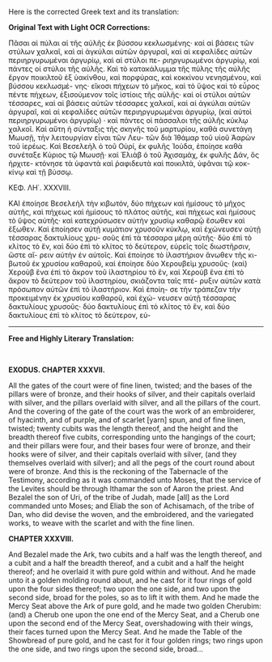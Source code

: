 Here is the corrected Greek text and its translation:

**Original Text with Light OCR Corrections:**

Πᾶσαι αἱ πύλαι αἱ τῆς αὐλῆς ἐκ βύσσου κεκλωσμένης· καὶ αἱ
βάσεις τῶν στύλων χαλκαῖ, καὶ αἱ ἀγκύλαι αὐτῶν ἀργυραῖ, καὶ
αἱ κεφαλίδες αὐτῶν περιηργυρωμέναι ἀργυρίῳ, καὶ αἱ στύλοι πε-
ριηργυρωμένοι ἀργυρίῳ, καὶ πάντες οἱ στύλοι τῆς αὐλῆς. Καὶ τὸ
κατακάλυμμα τῆς πύλης τῆς αὐλῆς ἔργον ποικιλτοῦ ἐξ ὑακίνθου,
καὶ πορφύρας, καὶ κοκκίνου νενησμένου, καὶ βύσσου κεκλωσμέ-
νης· εἴκοσι πήχεων τὸ μῆκος, καὶ τὸ ὕψος καὶ τὸ εὖρος πέντε
πήχεων, ἐξισούμενον τοῖς ἱστίοις τῆς αὐλῆς· καὶ οἱ στύλοι αὐτῶν
τέσσαρες, καὶ αἱ βάσεις αὐτῶν τέσσαρες χαλκαῖ, καὶ αἱ ἀγκύλαι
αὐτῶν ἀργυραῖ, καὶ αἱ κεφαλίδες αὐτῶν περιηργυρωμέναι ἀργυρίῳ,
(καὶ αὐτοὶ περιηργυρωμένοι ἀργυρίῳ) · καὶ πάντες οἱ πάσσαλοι
τῆς αὐλῆς κύκλῳ χαλκοῖ. Καὶ αὕτη ἡ σύνταξις τῆς σκηνῆς τοῦ
μαρτυρίου, καθὰ συνετάγη Μωυσῇ, τὴν λειτουργίαν εἶναι τῶν Λευ-
τῶν διὰ Ἰθάμαρ τοῦ υἱοῦ Ἀαρὼν τοῦ ἱερέως. Καὶ Βεσελεὴλ ὁ
τοῦ Οὐρί, ἐκ φυλῆς Ἰούδα, ἐποίησε καθὰ συνέταξε Κύριος τῷ
Μωυσῇ· καὶ Ἐλιὰβ ὁ τοῦ Ἀχισαμάχ, ἐκ φυλῆς Δάν, ὃς ἠρχιτε-
κτόνησε τὰ ὑφαντὰ καὶ ῥαφιδευτὰ καὶ ποικιλτά, ὑφᾶναι τῷ κοκ-
κίνῳ καὶ τῇ βύσσῳ.

ΚΕΦ. ΛΗ΄. XXXVIII.

ΚΑΙ ἐποίησε Βεσελεὴλ τὴν κιβωτόν, δύο πήχεων καὶ ἡμίσους
τὸ μῆχος αὐτῆς, καὶ πήχεως καὶ ἡμίσους τὸ πλάτος αὐτῆς, καὶ
πήχεως καὶ ἡμίσους τὸ ὕψος αὐτῆς· καὶ κατεχρύσωσεν αὐτὴν
χρυσίῳ καθαρῷ ἔσωθεν καὶ ἔξωθεν. Καὶ ἐποίησεν αὐτῇ κυμάτιον
χρυσοῦν κύκλῳ, καὶ ἐχώνευσεν αὐτῇ τέσσαρας δακτυλίους χρυ-
σοῦς ἐπὶ τὰ τέσσαρα μέρη αὐτῆς· δύο ἐπὶ τὸ κλίτος τὸ ἕν, καὶ
δύο ἐπὶ τὸ κλίτος τὸ δεύτερον, εὑρεῖς τοῖς διωστῆρσιν, ὥστε αἴ-
ρειν αὐτὴν ἐν αὐτοῖς. Καὶ ἐποίησε τὸ ἱλαστήριον ἄνωθεν τῆς κι-
βωτοῦ ἐκ χρυσίου καθαροῦ, καὶ ἐποίησε δύο Χερουβεὶμ χρυσοῦς·
(καὶ) Χεροὺβ ἕνα ἐπὶ τὸ ἄκρον τοῦ ἱλαστηρίου τὸ ἕν, καὶ Χεροὺβ
ἕνα ἐπὶ τὸ ἄκρον τὸ δεύτερον τοῦ ἱλαστηρίου, σκιάζοντα ταῖς πτέ-
ρυξιν αὐτῶν κατὰ πρόσωπον αὐτῶν ἐπὶ τὸ ἱλαστήριον. Καὶ ἐποίη-
σε τὴν τράπεζαν τὴν προκειμένην ἐκ χρυσίου καθαροῦ, καὶ ἐχώ-
νευσεν αὐτῇ τέσσαρας δακτυλίους χρυσοῦς· δύο δακτυλίους ἐπὶ τὸ
κλίτος τὸ ἕν, καὶ δύο δακτυλίους ἐπὶ τὸ κλίτος τὸ δεύτερον, εὑ-

---

**Free and Highly Literary Translation:**

<br>

**EXODUS. CHAPTER XXXVII.**

All the gates of the court were of fine linen, twisted; and the bases of the pillars were of bronze, and their hooks of silver, and their capitals overlaid with silver, and the pillars overlaid with silver, and all the pillars of the court. And the covering of the gate of the court was the work of an embroiderer, of hyacinth, and of purple, and of scarlet [yarn] spun, and of fine linen, twisted; twenty cubits was the length thereof, and the height and the breadth thereof five cubits, corresponding unto the hangings of the court; and their pillars were four, and their bases four were of bronze, and their hooks were of silver, and their capitals overlaid with silver, (and they themselves overlaid with silver); and all the pegs of the court round about were of bronze. And this is the reckoning of the Tabernacle of the Testimony, according as it was commanded unto Moses, that the service of the Levites should be through Ithamar the son of Aaron the priest. And Bezalel the son of Uri, of the tribe of Judah, made [all] as the Lord commanded unto Moses; and Eliab the son of Achisamach, of the tribe of Dan, who did devise the woven, and the embroidered, and the variegated works, to weave with the scarlet and with the fine linen.

**CHAPTER XXXVIII.**

And Bezalel made the Ark, two cubits and a half was the length thereof, and a cubit and a half the breadth thereof, and a cubit and a half the height thereof; and he overlaid it with pure gold within and without. And he made unto it a golden molding round about, and he cast for it four rings of gold upon the four sides thereof; two upon the one side, and two upon the second side, broad for the poles, so as to lift it with them. And he made the Mercy Seat above the Ark of pure gold, and he made two golden Cherubim: (and) a Cherub one upon the one end of the Mercy Seat, and a Cherub one upon the second end of the Mercy Seat, overshadowing with their wings, their faces turned upon the Mercy Seat. And he made the Table of the Showbread of pure gold, and he cast for it four golden rings; two rings upon the one side, and two rings upon the second side, broad...